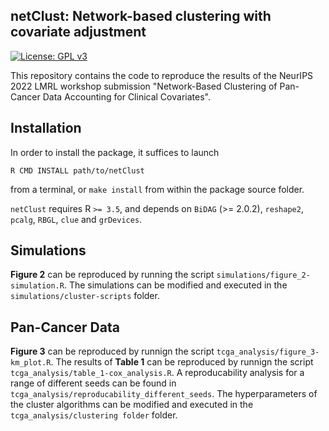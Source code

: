 netClust: Network-based clustering with covariate adjustment
-----------

[![License: GPL v3](https://img.shields.io/badge/License-GPLv3-blue.svg)](https://www.gnu.org/licenses/gpl-3.0)

This repository contains the code to reproduce the results of the NeurIPS 2022 LMRL workshop submission "Network-Based Clustering of Pan-Cancer Data Accounting for Clinical Covariates".

Installation
-----------

In order to install the package, it suffices to launch
```
R CMD INSTALL path/to/netClust
```
from a terminal, or `make install` from within the package source folder.

`netClust` requires R `>= 3.5`, and depends on 
`BiDAG` (>= 2.0.2), `reshape2`, `pcalg`,
`RBGL`, `clue` and `grDevices`.

Simulations
-----------

**Figure 2** can be reproduced by running the script `simulations/figure_2-simulation.R`. The simulations can be modified and executed in the `simulations/cluster-scripts` folder.

Pan-Cancer Data
-----------

**Figure 3** can be reproduced by runnign the script `tcga_analysis/figure_3-km_plot.R`. The results of **Table 1** can be reproduced by runnign the script `tcga_analysis/table_1-cox_analysis.R`. A reproducability analysis for a range of different seeds can be found in `tcga_analysis/reproducability_different_seeds`. The hyperparameters of the cluster algorithms can be modified and executed in the `tcga_analysis/clustering folder` folder.
